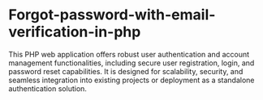 # Forgot-password-with-email-verification-in-php
This PHP web application offers robust user authentication and account management functionalities, including secure user registration, login, and password reset capabilities. It is designed for scalability, security, and seamless integration into existing projects or deployment as a standalone authentication solution.
